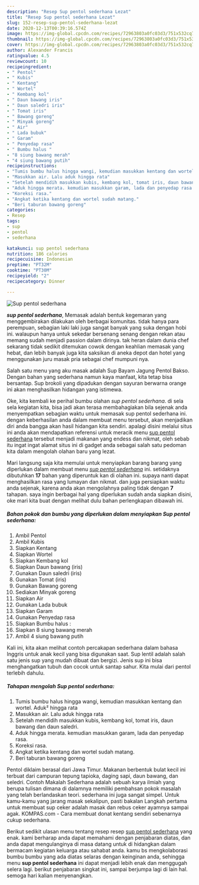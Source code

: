 ```yaml
---
description: "Resep Sup pentol sederhana Lezat"
title: "Resep Sup pentol sederhana Lezat"
slug: 152-resep-sup-pentol-sederhana-lezat
date: 2020-12-13T00:39:16.574Z
image: https://img-global.cpcdn.com/recipes/72963803a0fc03d3/751x532cq70/sup-pentol-sederhana-foto-resep-utama.jpg
thumbnail: https://img-global.cpcdn.com/recipes/72963803a0fc03d3/751x532cq70/sup-pentol-sederhana-foto-resep-utama.jpg
cover: https://img-global.cpcdn.com/recipes/72963803a0fc03d3/751x532cq70/sup-pentol-sederhana-foto-resep-utama.jpg
author: Alexander Francis
ratingvalue: 4.5
reviewcount: 10
recipeingredient:
- " Pentol"
- " Kubis"
- " Kentang"
- " Wortel"
- " Kembang kol"
- " Daun bawang iris"
- " Daun saledri iris"
- " Tomat iris"
- " Bawang goreng"
- " Minyak goreng"
- " Air"
- " Lada bubuk"
- " Garam"
- " Penyedap rasa"
- " Bumbu halus "
- "8 siung bawang merah"
- "4 siung bawang putih"
recipeinstructions:
- "Tumis bumbu halus hingga wangi, kemudian masukkan kentang dan wortel. Aduk² hingga rata"
- "Masukkan air. Lalu aduk hingga rata"
- "Setelah mendidih masukkan kubis, kembang kol, tomat iris, daun bawang dan daun saledri."
- "Aduk hingga merata. kemudian masukkan garam, lada dan penyedap rasa."
- "Koreksi rasa."
- "Angkat ketika kentang dan wortel sudah matang."
- "Beri taburan bawang goreng"
categories:
- Resep
tags:
- sup
- pentol
- sederhana

katakunci: sup pentol sederhana 
nutrition: 186 calories
recipecuisine: Indonesian
preptime: "PT32M"
cooktime: "PT30M"
recipeyield: "2"
recipecategory: Dinner

---
```



![Sup pentol sederhana](https://img-global.cpcdn.com/recipes/72963803a0fc03d3/751x532cq70/sup-pentol-sederhana-foto-resep-utama.jpg)

<b><i>sup pentol sederhana</i></b>, Memasak adalah bentuk kegemaran yang menggembirakan dilakukan oleh berbagai komunitas. tidak hanya para perempuan, sebagian laki laki juga sangat banyak yang suka dengan hobi ini. walaupun hanya untuk sekedar bersenang senang dengan rekan atau memang sudah menjadi passion dalam dirinya. tak heran dalam dunia chef sekarang tidak sedikit ditemukan cowok dengan keahlian memasak yang hebat, dan lebih banyak juga kita saksikan di aneka depot dan hotel yang menggunakan juru masak pria sebagai chef mumpuni nya.

Salah satu menu yang aku masak adalah Sup Bayam Jagung Pentol Bakso. Dengan bahan yang sederhana namun kaya manfaat, kita tetap bisa bersantap. Sup brokoli yang dipadukan dengan sayuran berwarna orange ini akan menghasilkan hidangan yang istimewa.

Oke, kita kembali ke perihal bumbu olahan <i>sup pentol sederhana</i>. di sela sela kegiatan kita, bisa jadi akan terasa membahagiakan bila sejenak anda menyempatkan sebagian waktu untuk memasak sup pentol sederhana ini. dengan keberhasilan anda dalam membuat menu tersebut, akan menjadikan diri anda bangga akan hasil hidangan kita sendiri. apalagi disini melalui situs ini anda akan mendapatkan referensi untuk meracik menu <u>sup pentol sederhana</u> tersebut menjadi makanan yang endess dan nikmat, oleh sebab itu ingat ingat alamat situs ini di gadget anda sebagai salah satu pedoman kita dalam mengolah olahan baru yang lezat.


Mari langsung saja kita memulai untuk menyiapkan barang barang yang diperlukan dalam membuat menu <u><i>sup pentol sederhana</i></u> ini. setidaknya dibutuhkan <b>17</b> bahan yang diperuntuk kan di olahan ini. supaya nanti dapat menghasilkan rasa yang lumayan dan nikmat. dan juga persiapkan waktu anda sejenak, karena anda akan mengolahnya paling tidak dengan <b>7</b> tahapan. saya ingin berbagai hal yang diperlukan sudah anda siapkan disini, oke mari kita buat dengan melihat dulu bahan perlengkapan dibawah ini.

<!--inarticleads1-->

##### Bahan pokok dan bumbu yang diperlukan dalam menyiapkan Sup pentol sederhana:

1. Ambil  Pentol
1. Ambil  Kubis
1. Siapkan  Kentang
1. Siapkan  Wortel
1. Siapkan  Kembang kol
1. Siapkan  Daun bawang (iris)
1. Gunakan  Daun saledri (iris)
1. Gunakan  Tomat (iris)
1. Gunakan  Bawang goreng
1. Sediakan  Minyak goreng
1. Siapkan  Air
1. Gunakan  Lada bubuk
1. Siapkan  Garam
1. Gunakan  Penyedap rasa
1. Siapkan  Bumbu halus :
1. Siapkan 8 siung bawang merah
1. Ambil 4 siung bawang putih


Kali ini, kita akan melihat contoh percakapan sederhana dalam bahasa Inggris untuk anak kecil yang bisa digunakan saat. Sup lentil adalah salah satu jenis sup yang mudah dibuat dan bergizi. Jenis sup ini bisa menghangatkan tubuh dan cocok untuk santap sahur. Kita mulai dari pentol terlebih dahulu. 

<!--inarticleads2-->

##### Tahapan mengolah Sup pentol sederhana:

1. Tumis bumbu halus hingga wangi, kemudian masukkan kentang dan wortel. Aduk² hingga rata
1. Masukkan air. Lalu aduk hingga rata
1. Setelah mendidih masukkan kubis, kembang kol, tomat iris, daun bawang dan daun saledri.
1. Aduk hingga merata. kemudian masukkan garam, lada dan penyedap rasa.
1. Koreksi rasa.
1. Angkat ketika kentang dan wortel sudah matang.
1. Beri taburan bawang goreng


Pentol diklaim berasal dari Jawa Timur. Makanan berbentuk bulat kecil ini terbuat dari campuran tepung tapioka, daging sapi, daun bawang, dan seledri. Contoh Makalah Sederhana adalah sebuah karya ilmiah yang berupa tulisan dimana di dalamnya memiliki pembahsan pokok masalah yang telah berlandaskan teori. sederhana ini juga sangat simpel. Untuk kamu-kamu yang jarang masak sekalipun, pasti bakalan Langkah pertama untuk membuat sup ceker adalah masak dan rebus ceker ayamnya sampai agak. KOMPAS.com - Cara membuat donat kentang sendiri sebenarnya cukup sederhana. 

Berikut sedikit ulasan menu tentang resep resep <u>sup pentol sederhana</u> yang enak. kami berharap anda dapat memahami dengan penjabaran diatas, dan anda dapat mengulanginya di masa datang untuk di hidangkan dalam bermacam kegiatan keluarga atau sahabat anda. kamu bs mengkolaborasi bumbu bumbu yang ada diatas selaras dengan keinginan anda, sehingga menu <b>sup pentol sederhana</b> ini dapat menjadi lebih enak dan menggugah selera lagi. berikut penjabaran singkat ini, sampai berjumpa lagi di lain hal. semoga hari kalian menyenangkan.
